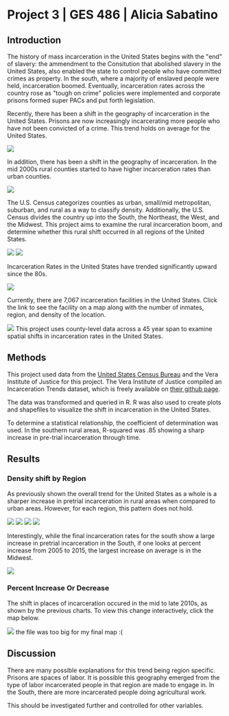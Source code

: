 # Project 3 | GES 486 | Alicia Sabatino

## Introduction
The history of mass incarceration in the United States begins with the "end" of slavery: the ammendment to the Consitution that abolished slavery in the United States, also enabled the state to control people who have committed crimes as property. In the south, where a majority of enslaved people were held, incarceration boomed. Eventually, incarceration rates across the country rose as "tough on crime" policies were implemented and corporate prisons formed super PACs and put forth legislation.

Recently, there has been a shift in the geography of incarceration in the United States. Prisons are now increasingly incarcerating more people who have not been convicted of a crime. This trend holds on average for the United States.

<img src="ChartUSonly.png"/>

In addition, there has been a shift in the geography of incarceration. In the mid 2000s rural counties started to have higher incarceration rates than urban counties.

<img src="ChartUS.png"/>

The U.S. Census categorizes counties as urban, small/mid metropolitan, suburban, and rural as a way to classify density. Additionally, the U.S. Census divides the country up into the South, the Northeast, the West, and the Midwest. This project aims to examine the rural incarceration boom, and determine whether this rural shift occurred in all regions of the United States.

<img src="densitymap.png"/>
<img src="region.png"/>

Incarceration Rates in the United States have trended significantly upward since the 80s.

<img src="19802015.gif"/>

Currently, there are 7,067 incarceration facilities in the United States. Click the link to see the facility on a map along with the number of inmates, region, and density of the location.

[<img src="prisons.png"/>](http://nerdjpg.github.io/projects/project3/qgis2web_2020_05_14-14_20_26_721882/index.html)
This project uses county-level data across a 45 year span to examine spatial shifts in incarceration rates in the United States.

## Methods
This project used data from the [United States Census Bureau](https://www.census.gov/developers/) and the Vera Institute of Justice for this project. The Vera Institute of Justice compiled an Incarceration Trends dataset, which is freely available on [their github page](https://github.com/vera-institute/incarceration_trends).  

The data was transformed and queried in R. R was also used to create plots and shapefiles to visualize the shift in incarceration in the United States. 

To determine a statistical relationship, the coefficient of determination was used. In the southern rural areas, R-squared was .85 showing a sharp increase in pre-trial incarceration through time. 

## Results
### Density shift by Region
As previously shown the overall trend for the United States as a whole is a sharper increase in pretrial incarceration in rural areas when compared to urban areas. However, for each region, this pattern does not hold.

<img src="ChartSouth.png"/>
<img src="ChartWest.png"/>
<img src="ChartMidwest.png"/>
<img src="ChartNortheast.png"/>

Interestingly, while the final incarceration rates for the south show a large increase in pretrial incarceration in the South, if one looks at percent increase from 2005 to 2015, the largest increase on average is in the Midwest.

<img src="table.PNG"/>

### Percent Increase Or Decrease

The shift in places of incarceration occured in the mid to late 2010s, as shown by the previous charts. To view this change interactively, click the  map below.

[<img src="perinc.png"/>](http://nerdjpg.github.io/projects/project3/webmap2/index.html)
the file was too big for my final map :(

## Discussion

There are many possible explanations for this trend being region specific. Prisons are spaces of labor. It is possible this geography emerged from the type of labor incarcerated people in that region are made to engage in. In the South, there are more incarcerated people doing agricultural work. 

This should be investigated further and controlled for other variables. 



